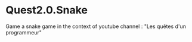 # Quest2.0.Snake
Game a snake game in the context of youtube channel : "Les quêtes d'un programmeur"
